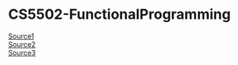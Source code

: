 # CS5502-FunctionalProgramming

[Source1](http://dev.stephendiehl.com/hask/#what-is-haskell)
<br />
[Source2](https://mmhaskell.com/liftoff)
<br />
[Source3](https://mmhaskell.com/monads)
